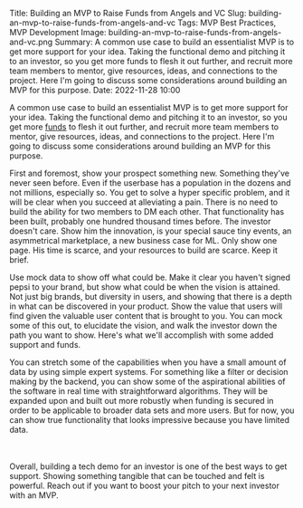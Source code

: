 Title: Building an MVP to Raise Funds from Angels and VCSlug: building-an-mvp-to-raise-funds-from-angels-and-vcTags: MVP Best Practices, MVP DevelopmentImage: building-an-mvp-to-raise-funds-from-angels-and-vc.pngSummary: A common use case to build an essentialist MVP is to get more support for your idea. Taking the functional demo and pitching it to an investor, so you get more funds to flesh it out further, and recruit more team members to mentor, give resources, ideas, and connections to the project. Here I'm going to discuss some considerations around building an MVP for this purpose.Date: 2022-11-28 10:00A common use case to build an essentialist MVP is to get more support for your idea. Taking the functional demo and pitching it to an investor, so you get more [funds](/budget?ref=mvpengineer.com) to flesh it out further, and recruit more team members to mentor, give resources, ideas, and connections to the project. Here I'm going to discuss some considerations around building an MVP for this purpose.First and foremost, show your prospect something new. Something they've never seen before. Even if the userbase has a population in the dozens and not millions, especially so. You get to solve a hyper specific problem, and it will be clear when you succeed at alleviating a pain. There is no need to build the ability for two members to DM each other. That functionality has been built, probably one hundred thousand times before. The investor doesn't care. Show him the innovation, is your special sauce tiny events, an asymmetrical marketplace, a new business case for ML. Only show one page. His time is scarce, and your resources to build are scarce. Keep it brief.Use mock data to show off what could be. Make it clear you haven't signed pepsi to your brand, but show what could be when the vision is attained. Not just big brands, but diversity in users, and showing that there is a depth in what can be discovered in your product. Show the value that users will find given the valuable user content that is brought to you. You can mock some of this out, to elucidate the vision, and walk the investor down the path you want to show. Here's what we'll accomplish with some added support and funds.You can stretch some of the capabilities when you have a small amount of data by using simple expert systems. For something like a filter or decision making by the backend, you can show some of the aspirational abilities of the software in real time with straightforward algorithms. They will be expanded upon and built out more robustly when funding is secured in order to be applicable to broader data sets and more users. But for now, you can show true functionality that looks impressive because you have limited data.<br><br>Overall, building a tech demo for an investor is one of the best ways to get support. Showing something tangible that can be touched and felt is powerful. Reach out if you want to boost your pitch to your next investor with an MVP.